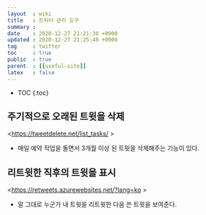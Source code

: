 ```yaml
---
layout  : wiki
title   : 트위터 관리 도구
summary : 
date    : 2020-12-27 21:21:30 +0900
updated : 2020-12-27 21:25:48 +0900
tag     : twitter
toc     : true
public  : true
parent  : [[useful-site]]
latex   : false
---
```

* TOC
{:toc}

## 주기적으로 오래된 트윗을 삭제

<https://tweetdelete.net/list_tasks/ >

- 매일 예약 작업을 돌면서 3개월 이상 된 트윗을 삭제해주는 기능이 있다.

## 리트윗한 직후의 트윗을 표시

<https://retweets.azurewebsites.net/?lang=ko >

- 말 그대로 누군가 내 트윗을 리트윗한 다음 쓴 트윗을 보여준다.

